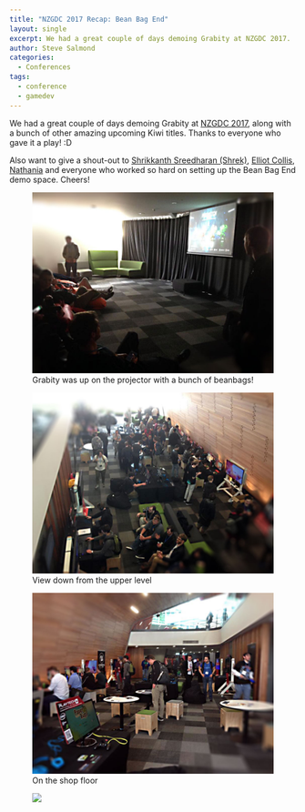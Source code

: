 ```yaml
---
title: "NZGDC 2017 Recap: Bean Bag End"
layout: single
excerpt: We had a great couple of days demoing Grabity at NZGDC 2017.
author: Steve Salmond
categories:
  - Conferences
tags:
  - conference
  - gamedev
---
```


We had a great couple of days demoing Grabity at [NZGDC 2017](http://www.nz-gdc.com/), along with a bunch of other amazing upcoming Kiwi titles. Thanks to everyone who gave it a play! :D

Also want to give a shout-out to [Shrikkanth Sreedharan (Shrek)](https://www.facebook.com/shrikkanth), [Elliot Collis](https://www.facebook.com/elliot.collis), [Nathania](https://www.facebook.com/natsum77) and everyone who worked so hard on setting up the Bean Bag End demo space. Cheers!

<figure>
    <a href="/assets/images/nzgdc/bean-bag-end-01.jpg"><img src="/assets/images/nzgdc/bean-bag-end-01.jpg"></a>
    <figcaption>Grabity was up on the projector with a bunch of beanbags!</figcaption>
</figure>

<figure>
    <a href="/assets/images/nzgdc/bean-bag-end-02.jpg"><img src="/assets/images/nzgdc/bean-bag-end-02.jpg"></a>
    <figcaption>View down from the upper level</figcaption>
</figure>

<figure>
    <a href="/assets/images/nzgdc/bean-bag-end-03.jpg"><img src="/assets/images/nzgdc/bean-bag-end-03.jpg"></a>
    <figcaption>On the shop floor</figcaption>
</figure>

<figure>
    <a href="https://cdn.schd.ws/nzgdc17/img/logo.png?1501975137"><img src="https://cdn.schd.ws/nzgdc17/img/logo.png?1501975137"></a>
</figure>